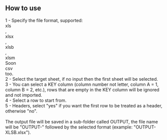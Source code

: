 <h2>How to use</h2>
1 - Specify the file format, supported: <br>xls</br>, <br>xlsx</br>, <br>xlsb</br>, <br>xlsm</br> Soon <br>csv</br> too.<br>
2 - Select the target sheet, if no input then the first sheet will be selected.<br>
3 - You can select a KEY column (column number not letter, column A = 1, column B = 2, etc.), rows that are empty in the KEY column will be ignored and not imported.<br>
4 - Select a row to start from.<br>
5 - Headers, select "yes" if you want the first row to be treated as a header, otherwise "no".<br>
<br>
The output file will be saved in a sub-folder called OUTPUT, the file name will be "OUTPUT-" followed by the selected format (example: "OUTPUT-XLSB.xlsx").
